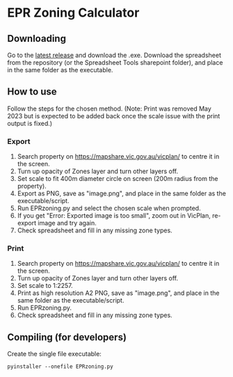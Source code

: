 # EPR Zoning Calculator

## Downloading

Go to the [latest release](https://github.com/OctaveAcoustics/epr-zoning/releases/latest) and download the .exe. Download the spreadsheet from the repository (or the Spreadsheet Tools sharepoint folder), and place in the same folder as the executable.

## How to use

Follow the steps for the chosen method. (Note: Print was removed May 2023 but is expected to be added back once the scale issue with the print output is fixed.)

### Export
1. Search property on https://mapshare.vic.gov.au/vicplan/ to centre it in the screen.
2. Turn up opacity of Zones layer and turn other layers off.
3. Set scale to fit 400m diameter circle on screen (200m radius from the property).
4. Export as PNG, save as "image.png", and place in the same folder as the executable/script.
5. Run EPRzoning.py and select the chosen scale when prompted.
6. If you get "Error: Exported image is too small", zoom out in VicPlan, re-export image and try again.
6. Check spreadsheet and fill in any missing zone types.

### Print
1. Search property on https://mapshare.vic.gov.au/vicplan/ to centre it in the screen.
2. Turn up opacity of Zones layer and turn other layers off.
3. Set scale to 1:2257.
4. Print as high resolution A2 PNG, save as "image.png", and place in the same folder as the executable/script.
5. Run EPRzoning.py.
6. Check spreadsheet and fill in any missing zone types.

## Compiling (for developers)
Create the single file executable:
```
pyinstaller --onefile EPRzoning.py
```